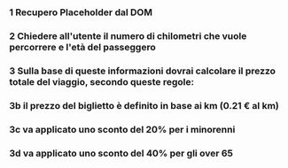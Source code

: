 ### 1 Recupero Placeholder dal DOM

### 2 Chiedere all'utente il numero di chilometri che vuole percorrere e l'età del passeggero

### 3 Sulla base di queste informazioni dovrai calcolare il prezzo totale del viaggio, secondo queste regole:

### 3b il prezzo del biglietto è definito in base ai km (0.21 € al km)

### 3c va applicato uno sconto del 20% per i minorenni

### 3d va applicato uno sconto del 40% per gli over 65
